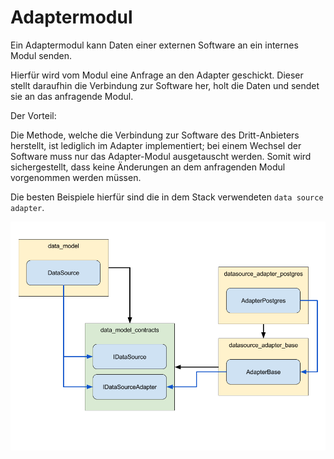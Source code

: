 # Adaptermodul

Ein Adaptermodul kann Daten einer externen Software an ein internes Modul senden.

Hierfür wird vom Modul eine Anfrage an den Adapter geschickt. Dieser stellt daraufhin die Verbindung zur Software her, holt die Daten und sendet sie an 
das anfragende Modul.

Der Vorteil:

Die Methode, welche die Verbindung zur Software des Dritt-Anbieters herstellt, ist lediglich im Adapter implementiert; bei einem Wechsel der Software muss nur das Adapter-Modul ausgetauscht werden.
Somit wird sichergestellt, dass keine Änderungen an dem anfragenden Modul vorgenommen werden müssen.

Die besten Beispiele hierfür sind die in dem Stack verwendeten `data source adapter`.

![Adapter](images/adapters.png)
